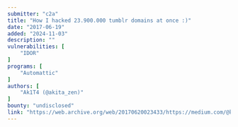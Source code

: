 ```yaml
---
submitter: "c2a"
title: "How I hacked 23.900.000 tumblr domains at once :)"
date: "2017-06-19"
added: "2024-11-03"
description: ""
vulnerabilities: [
    "IDOR"
]
programs: [
    "Automattic"
]
authors: [
    "Ak1T4 (@akita_zen)"
]
bounty: "undisclosed"
link: "https://web.archive.org/web/20170620023433/https://medium.com/@know.0nix/how-i-hack-23-900-000-tumblr-domains-at-once-341edad6e7cc"
---
```




